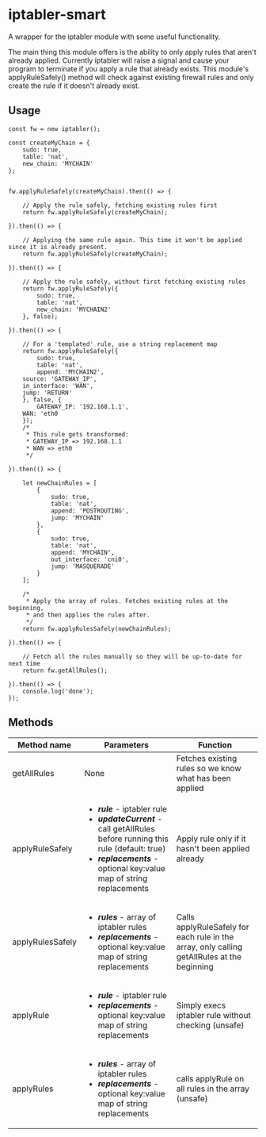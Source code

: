 # iptabler-smart
A wrapper for the iptabler module with some useful functionality.

The main thing this module offers is the ability to only apply rules that aren't already applied. Currently iptabler will raise a signal and cause your program to terminate if you apply a rule that already exists. This module's applyRuleSafely() method will check against existing firewall rules and only create the rule if it doesn't already exist.

## Usage
```
const fw = new iptabler();

const createMyChain = {
    sudo: true,
    table: 'nat',
    new_chain: 'MYCHAIN'
};


fw.applyRuleSafely(createMyChain).then(() => {

    // Apply the rule safely, fetching existing rules first
    return fw.applyRuleSafely(createMyChain);

}).then(() => {

    // Applying the same rule again. This time it won't be applied since it is already present.
    return fw.applyRuleSafely(createMyChain);

}).then(() => {

    // Apply the rule safely, without first fetching existing rules
    return fw.applyRuleSafely({
        sudo: true,
        table: 'nat',
        new_chain: 'MYCHAIN2'
    }, false);

}).then(() => {

    // For a 'templated' rule, use a string replacement map
    return fw.applyRuleSafely({
        sudo: true,
        table: 'nat',
        append: 'MYCHAIN2',
	source: 'GATEWAY_IP',
	in_interface: 'WAN',
	jump: 'RETURN'
    }, false, {
        GATEWAY_IP: '192.168.1.1',
	WAN: 'eth0
    });
    /*
     * This rule gets transformed:
     * GATEWAY_IP => 192.168.1.1
     * WAN => eth0
     */

}).then(() => {

    let newChainRules = [
        {
            sudo: true,
            table: 'nat',
            append: 'POSTROUTING',
            jump: 'MYCHAIN'
        },
        {
            sudo: true,
            table: 'nat',
            append: 'MYCHAIN',
            out_interface: 'cni0',
            jump: 'MASQUERADE'
        }
    ];

    /*
     * Apply the array of rules. Fetches existing rules at the beginning,
     * and then applies the rules after.
     */
    return fw.applyRulesSafely(newChainRules);

}).then(() => {

    // Fetch all the rules manually so they will be up-to-date for next time
    return fw.getAllRules();

}).then(() => {
    console.log('done');
});
```

## Methods
|Method name|Parameters|Function|
|-----------|----------|--------|
|getAllRules|None|Fetches existing rules so we know what has been applied|
|applyRuleSafely|<ul><li>**_rule_** - iptabler rule </li><li> **_updateCurrent_** - call getAllRules before running this rule (default: true)</li><li>**_replacements_** - optional key:value map of string replacements</li></ul>|Apply rule only if it hasn't been applied already|
|applyRulesSafely|<ul><li>**_rules_** - array of iptabler rules</li><li>**_replacements_** - optional key:value map of string replacements</li></ul>|Calls applyRuleSafely for each rule in the array, only calling getAllRules at the beginning|
|applyRule|<ul><li>**_rule_** - iptabler rule</li><li>**_replacements_** - optional key:value map of string replacements</li></ul>|Simply execs iptabler rule without checking (unsafe)|
|applyRules|<ul><li>**_rules_** - array of iptabler rules</li><li>**_replacements_** - optional key:value map of string replacements</li></ul>|calls applyRule on all rules in the array (unsafe)|